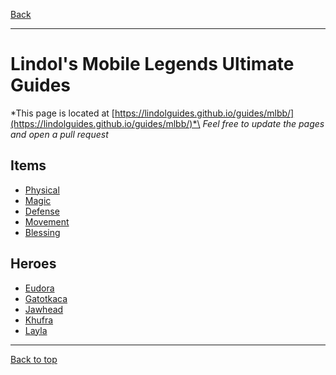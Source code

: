 [Back](../)

----

# Lindol's Mobile Legends Ultimate Guides

*This page is located at [https://lindolguides.github.io/guides/mlbb/](https://lindolguides.github.io/guides/mlbb/)*\
*Feel free to update the pages and open a pull request*


## Items

- [Physical](./physical/)
- [Magic](./magic/)
- [Defense](./defense/)
- [Movement](./movement/)
- [Blessing](./blessing/)


## Heroes

- [Eudora](./heroes/eudora/)
- [Gatotkaca](./heroes/gatotkaca/)
- [Jawhead](./heroes/jawhead/)
- [Khufra](./heroes/khufra/)
- [Layla](./heroes/layla/)

----

[Back to top](./#)
